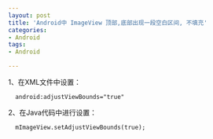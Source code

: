 ```yaml
---
layout: post
title: 'Android中 ImageView 顶部,底部出现一段空白区间, 不填充'
categories:
- Android
tags:
- Android

---
```

1、在XML文件中设置：  

      android:adjustViewBounds="true"  
2、在Java代码中进行设置：  

      mImageView.setAdjustViewBounds(true);
